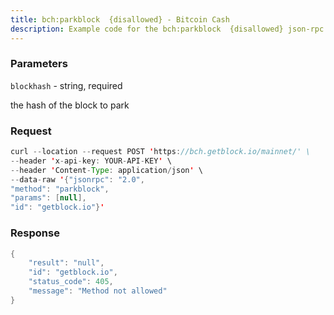 ```yaml
---
title: bch:parkblock  {disallowed} - Bitcoin Cash
description: Example code for the bch:parkblock  {disallowed} json-rpc method. Сomplete guide on how to use bch:parkblock  {disallowed} json-rpc in GetBlock.io Web3 documentation.
---
```


### Parameters


`blockhash` - string, required

the hash of the block to park

### Request

``` java
curl --location --request POST 'https://bch.getblock.io/mainnet/' \
--header 'x-api-key: YOUR-API-KEY' \
--header 'Content-Type: application/json' \
--data-raw '{"jsonrpc": "2.0",
"method": "parkblock",
"params": [null],
"id": "getblock.io"}'
```

###  Response

``` java
{
    "result": "null",
    "id": "getblock.io",
    "status_code": 405,
    "message": "Method not allowed"
}
```

